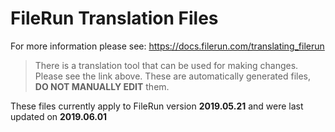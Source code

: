 # FileRun Translation Files
For more information please see: https://docs.filerun.com/translating_filerun
> There is a translation tool that can be used for making changes. Please see the link above. These are automatically generated files, **DO NOT MANUALLY EDIT** them.

These files currently apply to FileRun version **2019.05.21** and were last updated on **2019.06.01**
